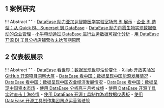 ## 1 案例研究

!!! Abstract ""
    - [DataEase 助力亚加达智能医学实验室场景 BI 展示](https://blog.fit2cloud.com/?p=e1d298cf-c239-438f-807c-19ab1e8bac20)
    - [企业 BI 选型：从 Quick BI、Superset 到 DataEase](https://blog.fit2cloud.com/?p=b86347ff-628f-4d97-b63c-308aea74adf9)
    - [DataEase 助力丹霞生物实现数据驱动的企业管理](https://blog.fit2cloud.com/?p=cdf2a37f-c11b-46cb-b287-8bc32dabd879)
    - [小牛电动通过 DataEase 进行业务数据可视化分析](https://blog.fit2cloud.com/?p=edb31b15-4ce2-4fde-bf3b-3aa6cf185031)
    - [用 DataEase 开源 BI 工具分析店铺营收未达预期原因](https://blog.fit2cloud.com/?p=3937)

## 2 仪表板展示

!!! Abstract ""
    - [DataEase 看世界：数据呈现世界油价变化](https://blog.fit2cloud.com/?p=9d29cdbf-88c7-40e5-8ab5-0d42af7f54ad)
    - [X-lab 开放实验室 GitHub 开源项目洞察大屏](https://blog.fit2cloud.com/?p=47292073-965b-49c3-a56b-92c9d3e915ed)
    - [DataEase 看中国：数据呈现中国能源发展情况](https://blog.fit2cloud.com/?p=5367)
    - [DataEase 看中国：数据呈现中国农业经济发展情况](https://blog.fit2cloud.com/?p=3830)
    - [DataEase 看中国：数据呈现中国资本市场](https://blog.fit2cloud.com/?p=3701)
    - [使用 DataEase 分析高三月考成绩](https://blog.fit2cloud.com/?p=3550)
    - [使用 DataEase 开源工具实时直击上海疫情](https://blog.fit2cloud.com/?p=3522)
    - [使用 DataEase 开源工具制作游戏数据仪表板](https://blog.fit2cloud.com/?p=3515)
    - [使用 DataEase 开源工具制作集团网点运营驾驶舱](https://blog.fit2cloud.com/?p=3388)
